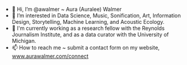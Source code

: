 - 👋 Hi, I’m @awalmer ~ Aura (Auralee) Walmer
- 👀 I’m interested in Data Science, Music, Sonification, Art, Information Design, Storytelling, Machine Learning, and Acoustic Ecology.
- 🌱 I'm currently working as a research fellow with the Reynolds Journalism Institute, and as a data curator with the University of Michigan.
- 📫 How to reach me ~ submit a contact form on my website, www.aurawalmer.com/connect

<!---
awalmer/awalmer is a ✨ special ✨ repository because its `README.md` (this file) appears on your GitHub profile.
You can click the Preview link to take a look at your changes.
--->
